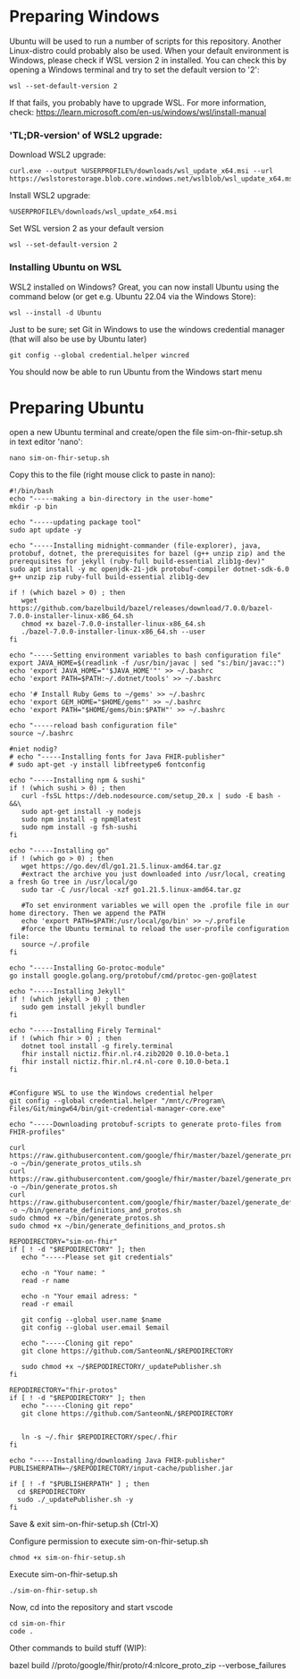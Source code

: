 # Preparing Windows 
Ubuntu will be used to run a number of scripts for this repository. Another Linux-distro could probably also be used. When your default environment is Windows, please check if WSL version 2 in installed. You can check this by opening a Windows terminal and try to set the default version to '2':
```
wsl --set-default-version 2
```

If that fails, you probably have to upgrade WSL. For more information, check: https://learn.microsoft.com/en-us/windows/wsl/install-manual 
### 'TL;DR-version' of WSL2 upgrade: 
Download WSL2 upgrade:
```
curl.exe --output %USERPROFILE%/downloads/wsl_update_x64.msi --url https://wslstorestorage.blob.core.windows.net/wslblob/wsl_update_x64.msi
```
Install WSL2 upgrade:
```
%USERPROFILE%/downloads/wsl_update_x64.msi
```
Set WSL version 2 as your default version
```
wsl --set-default-version 2
```

### Installing Ubuntu on WSL

WSL2 installed on Windows? Great, you can now install Ubuntu using the command below (or get e.g. Ubuntu 22.04 via the Windows Store): 
```
wsl --install -d Ubuntu
```
Just to be sure; set Git in Windows to use the windows credential manager (that will also be use by Ubuntu later)
```
git config --global credential.helper wincred
```
You should now be able to run Ubuntu from the Windows start menu

# Preparing Ubuntu

open a new Ubuntu terminal and create/open the file sim-on-fhir-setup.sh in text editor 'nano':
```
nano sim-on-fhir-setup.sh
```


Copy this to the file (right mouse click to paste in nano):
```
#!/bin/bash
echo "-----making a bin-directory in the user-home"
mkdir -p bin

echo "-----updating package tool"
sudo apt update -y 

echo "-----Installing midnight-commander (file-explorer), java, protobuf, dotnet, the prerequisites for bazel (g++ unzip zip) and the prerequisites for jekyll (ruby-full build-essential zlib1g-dev)"
sudo apt install -y mc openjdk-21-jdk protobuf-compiler dotnet-sdk-6.0 g++ unzip zip ruby-full build-essential zlib1g-dev

if ! (which bazel > 0) ; then
   wget https://github.com/bazelbuild/bazel/releases/download/7.0.0/bazel-7.0.0-installer-linux-x86_64.sh
   chmod +x bazel-7.0.0-installer-linux-x86_64.sh
   ./bazel-7.0.0-installer-linux-x86_64.sh --user
fi

echo "-----Setting environment variables to bash configuration file"
export JAVA_HOME=$(readlink -f /usr/bin/javac | sed "s:/bin/javac::")
echo 'export JAVA_HOME="'$JAVA_HOME'"' >> ~/.bashrc
echo 'export PATH=$PATH:~/.dotnet/tools' >> ~/.bashrc

echo '# Install Ruby Gems to ~/gems' >> ~/.bashrc
echo 'export GEM_HOME="$HOME/gems"' >> ~/.bashrc
echo 'export PATH="$HOME/gems/bin:$PATH"' >> ~/.bashrc

echo "-----reload bash configuration file"
source ~/.bashrc

#niet nodig?
# echo "-----Installing fonts for Java FHIR-publisher"
# sudo apt-get -y install libfreetype6 fontconfig

echo "-----Installing npm & sushi"
if ! (which sushi > 0) ; then
   curl -fsSL https://deb.nodesource.com/setup_20.x | sudo -E bash - &&\
   sudo apt-get install -y nodejs
   sudo npm install -g npm@latest 
   sudo npm install -g fsh-sushi
fi

echo "-----Installing go"
if ! (which go > 0) ; then
   wget https://go.dev/dl/go1.21.5.linux-amd64.tar.gz 
   #extract the archive you just downloaded into /usr/local, creating a fresh Go tree in /usr/local/go
   sudo tar -C /usr/local -xzf go1.21.5.linux-amd64.tar.gz 

   #To set environment variables we will open the .profile file in our home directory. Then we append the PATH
   echo 'export PATH=$PATH:/usr/local/go/bin' >> ~/.profile
   #force the Ubuntu terminal to reload the user-profile configuration file:
   source ~/.profile
fi

echo "-----Installing Go-protoc-module"
go install google.golang.org/protobuf/cmd/protoc-gen-go@latest

echo "-----Installing Jekyll"
if ! (which jekyll > 0) ; then
   sudo gem install jekyll bundler
fi

echo "-----Installing Firely Terminal"
if ! (which fhir > 0) ; then
   dotnet tool install -g firely.terminal
   fhir install nictiz.fhir.nl.r4.zib2020 0.10.0-beta.1
   fhir install nictiz.fhir.nl.r4.nl-core 0.10.0-beta.1
fi


#Configure WSL to use the Windows credential helper
git config --global credential.helper "/mnt/c/Program\ Files/Git/mingw64/bin/git-credential-manager-core.exe"

echo "-----Downloading protobuf-scripts to generate proto-files from FHIR-profiles"

curl https://raw.githubusercontent.com/google/fhir/master/bazel/generate_protos_utils.sh -o ~/bin/generate_protos_utils.sh
curl https://raw.githubusercontent.com/google/fhir/master/bazel/generate_protos.sh -o ~/bin/generate_protos.sh
curl https://raw.githubusercontent.com/google/fhir/master/bazel/generate_definitions_and_protos.sh -o ~/bin/generate_definitions_and_protos.sh
sudo chmod +x ~/bin/generate_protos.sh
sudo chmod +x ~/bin/generate_definitions_and_protos.sh

REPODIRECTORY="sim-on-fhir"
if [ ! -d "$REPODIRECTORY" ]; then
   echo "-----Please set git credentials"

   echo -n "Your name: "
   read -r name

   echo -n "Your email adress: "
   read -r email

   git config --global user.name $name
   git config --global user.email $email

   echo "-----Cloning git repo"
   git clone https://github.com/SanteonNL/$REPODIRECTORY

   sudo chmod +x ~/$REPODIRECTORY/_updatePublisher.sh
fi 

REPODIRECTORY="fhir-protos"
if [ ! -d "$REPODIRECTORY" ]; then
   echo "-----Cloning git repo"
   git clone https://github.com/SanteonNL/$REPODIRECTORY


   ln -s ~/.fhir $REPODIRECTORY/spec/.fhir
fi 

echo "-----Installing/downloading Java FHIR-publisher"
PUBLISHERPATH=~/$REPODIRECTORY/input-cache/publisher.jar

if [ ! -f "$PUBLISHERPATH" ] ; then 
  cd $REPODIRECTORY
  sudo ./_updatePublisher.sh -y
fi
```

Save & exit sim-on-fhir-setup.sh (Ctrl-X)

Configure permission to execute sim-on-fhir-setup.sh
```
chmod +x sim-on-fhir-setup.sh
```
Execute sim-on-fhir-setup.sh
```
./sim-on-fhir-setup.sh
```

Now, cd into the repository and start vscode
```
cd sim-on-fhir
code .
```

Other commands to build stuff (WIP):

bazel build //proto/google/fhir/proto/r4:nlcore_proto_zip --verbose_failures